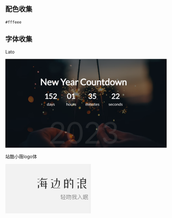 ## 配色收集

`#fffeee`

## 字体收集

Lato

![image-20231011202417227](images/image-20231011202417227.png)

站酷小薇logo体

![image-20231011202436104](images/image-20231011202436104.png)